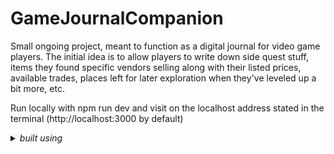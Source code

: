 # GameJournalCompanion
Small ongoing project, meant to function as a digital journal for video game players. The initial idea is to allow players to write down side quest stuff, items they found specific vendors selling along with their listed prices, available trades, places left for later exploration when they've leveled up a bit more, etc.

Run locally with npm run dev and visit on the localhost address stated in the terminal (http://localhost:3000 by default)

<details>
  <summary><em>built using</em></summary>
  <ul>
    <li>Next.js</li>
    <li>JavaScript / TypeScript</li>
    <li>React</li>
    <li>Tailwind</li>
    <li>ESLint</li>
    <li>AppRouter</li>
    <li>Turbopack</li>
    <li>Mongoose</li>
  </ul>
</details>
